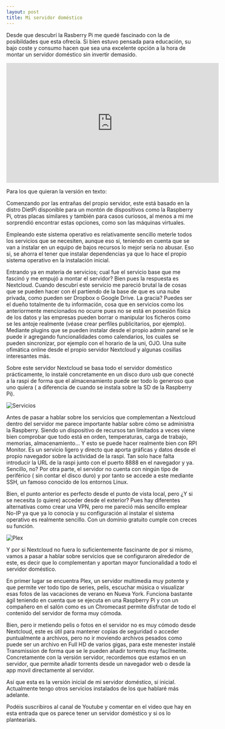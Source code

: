 ```yaml
---
layout: post
title: Mi servidor doméstico
---
```


Desde que descubrí la Rasberry Pi me quedé fascinado con la de posibildades que esta ofrecía. Si bien estuvo pensada para educación, su bajo coste y consumo hacen que sea una excelente opción a la hora de montar un servidor doméstico sin invertir demasido.

<iframe width="560" height="315" src="https://www.youtube.com/embed/VnBfCtGRXXo" frameborder="0" allow="autoplay; encrypted-media" allowfullscreen></iframe>

Para los que quieran la versión en texto:

Comenzando por las entrañas del propio servidor, este está basado en la distro DietPi disponible para un montón de dispositivos como la Raspberry Pi, otras placas similares y también para casos curiosos, al menos a mi me sorprendió encontrar estas opciones, como son las máquinas virtuales.

Empleando este sistema operativo es relativamente sencillo meterle todos los servicios que se necesiten, aunque eso si, teniendo en cuenta que se van a instalar en un equipo de bajos recursos lo mejor sería no abusar. Eso si, se ahorra el tener que instalar dependencias ya que lo hace el propio sistema operativo en la instalación inicial.

Entrando ya en materia de servicios; cual fue el servicio base que me fascinó y me empujó a montar el servidor? Bien pues la respuesta es Nextcloud. Cuando descubrí este servicio me pareció brutal la de cosas que se pueden hacer con él partiendo de la base de que es una nube privada, como pueden ser Dropbox o Google Drive. La gracia? Puedes ser el dueño totalmente de tu información, cosa que en servicios como los anteriormente mencionados no ocurre pues no se está en posesión física de los datos y las empresas pueden borrar o manipular los ficheros como se les antoje realmente (véase crear perfiles publicitarios, por ejemplo). Mediante plugins que se pueden instalar desde el propio admin panel se le puede ir agregando funcionalidades como calendarios, los cuales se pueden sincronizar, por ejemplo con el horario de la uni, OJO. Una suite ofimática online desde el propio servidor Nextcloud y algunas cosillas interesantes más.

Sobre este servidor Nextcloud se basa todo el servidor doméstico prácticamente, lo instalé concretamente en un disco duro usb que conecté a la raspi de forma que el almacenamiento puede ser todo lo generoso que uno quiera ( a diferencia de cuando se instala sobre la SD de la Raspberry Pi).

![Servicios](https://ateuves.es/wp-content/uploads/2018/02/at0218_anestesia_cardiovascular_702.jpg)

Antes de pasar a hablar sobre los servicios que complementan a Nextcloud dentro del servidor me parece importante hablar sobre cómo se administra la Raspberry.
Siendo un dispositivo de recursos tan limitados a veces viene bien comprobar que todo está en orden, temperaturas, carga de trabajo, memorias, almacenamiento… Y esto se puede hacer realmente bien con RPI Monitor. Es un servicio ligero y directo que aporta gráficas y datos desde el propio navegador sobre la actividad de la raspi. Tan solo hace falta introducir la URL de la raspi junto con el puerto 8888 en el navegador y ya. Sencillo, no? Por otra parte, el servidor no cuenta con ningún tipo de periférico ( sin contar el disco duro) y por tanto se accede a este mediante SSH, un famoso conocido de los entornos Linux.

Bien, el punto anterior es perfecto desde el punto de vista local, pero ¿Y si se necesita (o quiere) acceder desde el exterior? Pues hay diferentes alternativas como crear una VPN, pero me pareció más sencillo emplear No-IP ya que ya lo conocía y su configuración al instalar el sistema operativo es realmente sencillo. Con un dominio gratuito cumple con creces su función.

![Plex](https://techcrunch.com/wp-content/uploads/2019/08/plex-desktop-movies-1024x659.jpg?w=730&crop=1)

Y por si Nextcloud no fuera lo suficientemente fascinante de por si mismo, vamos a pasar a hablar sobre servicios que se configuraron alrededor de este, es decir que lo complementan y aportan mayor funcionalidad a todo el servidor doméstico.

En primer lugar se encuentra Plex, un servidor multimedia muy potente y que permite ver todo tipo de series, pelis, escuchar música o visualizar esas fotos de las vacaciones de verano en Nueva York. Funciona bastante ágil teniendo en cuenta que se ejecuta en una Raspberry Pi y con un compañero en el salón como es un Chromecast permite disfrutar de todo el contenido del servidor de forma muy cómoda. 

Bien, pero ir metiendo pelis o fotos en el servidor no es muy cómodo desde Nextcloud, este es útil para mantener copias de seguridad o acceder puntualmente a archivos, pero no ir moviendo archivos pesados como puede ser un archivo en Full HD de varios gigas, para este menester instalé Transmission de forma que se le pueden añadir torrents muy facilmente. Concretamente con la versión servidor, recordemos que estamos en un servidor, que permite añadir torrents desde un navegador web o desde la app movil directamente al servidor.

Así que esta es la versión inicial de mi servidor doméstico, si inicial. Actualmente tengo otros servicios instalados de los que hablaré más adelante.

Podéis suscribiros al canal de Youtube y comentar en el video que hay en esta entrada que os parece tener un servidor doméstico y si os lo planteariais.
